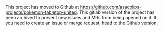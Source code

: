 This project has moved to Github at https://github.com/asacolips-projects/pokemon-tabletop-united. This gitlab version of the project has been archived to prevent new issues and MRs from being opened on it. If you need to create an issue or merge request, head to the Github version.